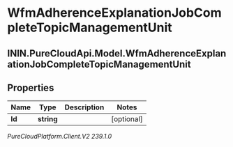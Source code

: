 # WfmAdherenceExplanationJobCompleteTopicManagementUnit

## ININ.PureCloudApi.Model.WfmAdherenceExplanationJobCompleteTopicManagementUnit

## Properties

|Name | Type | Description | Notes|
|------------ | ------------- | ------------- | -------------|
| **Id** | **string** |  | [optional] |



_PureCloudPlatform.Client.V2 239.1.0_
